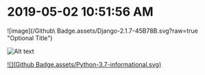 # 2019-05-02 10:51:56 AM 

![image](/Github\ Badge.assets/Django-2.1.7-45B78B.svg?raw=true "Optional Title")

![Alt text](/relative/path/to/img.jpg?raw=true "Optional Title")

[![](Github Badge.assets/Python-3.7-informational.svg)](https://www.python.org/)

